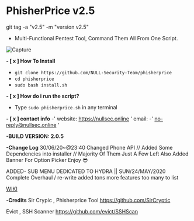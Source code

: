 # PhisherPrice v2.5
git tag -a "v2.5" -m "version v2.5"


- Multi-Functional Pentest Tool, Command Them All From One Script.

![Capture](https://user-images.githubusercontent.com/48811414/86183623-58bca500-bb2a-11ea-9e4b-7a23e3a45302.PNG)

**- [ x ] How To Install**

- `git clone https://github.com/NULL-Security-Team/phisherprice`
- `cd phisherprice`
-  `sudo bash install.sh`


**- [ x ] How do i run the script?**

-  Type `sudo phisherprice.sh` in any terminal

 **- [ x ] contact info**
-' website: https://nullsec.online ' email:
-' no-reply@nullsec.online '

**-BUILD VERSION: 2.0.5**

**-Change Log**
30/06/20~@23:40
Changed Phone API // Added Some Dependencies into installer // Majority Of Them Just A Few Left
Also Added Banner For Option Picker Enjoy 😎

ADDED- SUB MENU DEDICATED TO HYDRA || SUN/24/MAY/2020
Complete Overhaul / re-write
added tons more features too many to list

[WIKI](https://github.com/NULL-Security-Team/phisherprice/wiki)


**-Credits**
Sir Crypic , Phisherprice Tool
https://github.com/SirCryptic

Evict , SSH Scanner
https://github.com/evict/SSHScan
